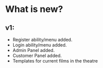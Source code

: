 # What is new?

## v1:
* Register ability/menu added.
* Login ability/menu added.
* Admin Panel added.
* Customer Panel added.
* Templates for current films in the theatre
